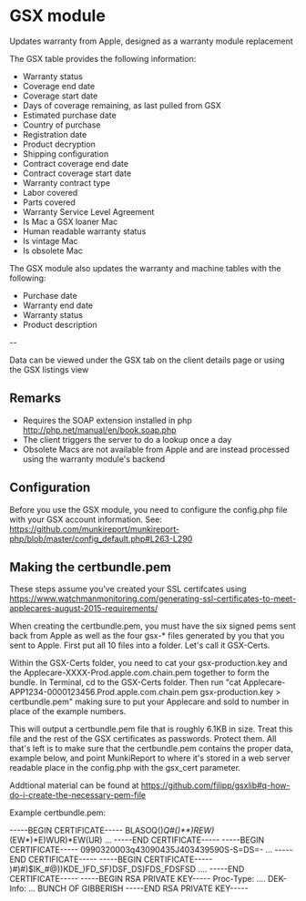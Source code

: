 GSX module
==============

Updates warranty from Apple, designed as a warranty module replacement 

The GSX table provides the following information:

- Warranty status
- Coverage end date
- Coverage start date
- Days of coverage remaining, as last pulled from GSX
- Estimated purchase date
- Country of purchase
- Registration date
- Product decryption
- Shipping configuration
- Contract coverage end date
- Contract coverage start date
- Warranty contract type
- Labor covered
- Parts covered
- Warranty Service Level Agreement
- Is Mac a GSX loaner Mac
- Human readable warranty status
- Is vintage Mac
- Is obsolete Mac

The GSX module also updates the warranty and machine tables with the following:

- Purchase date
- Warranty end date
- Warranty status
- Product description

-- 

Data can be viewed under the GSX tab on the client details page or using the GSX listings view

Remarks
---

* Requires the SOAP extension installed in php http://php.net/manual/en/book.soap.php
* The client triggers the server to do a lookup once a day
* Obsolete Macs are not available from Apple and are instead processed using the warranty module's backend

Configuration
---

Before you use the GSX module, you need to configure the config.php file with your GSX account information.
See: https://github.com/munkireport/munkireport-php/blob/master/config_default.php#L263-L290

Making the certbundle.pem
---

These steps assume you've created your SSL certifcates using https://www.watchmanmonitoring.com/generating-ssl-certificates-to-meet-applecares-august-2015-requirements/

When creating the certbundle.pem, you must have the six signed pems sent back from Apple as well as the four gsx-* files generated by you that you sent to Apple. First put all 10 files into a folder. Let's call it GSX-Certs. 

Within the GSX-Certs folder, you need to cat your gsx-production.key and the Applecare-XXXX-Prod.apple.com.chain.pem together to form the bundle. In Terminal, cd to the GSX-Certs folder. Then run "cat Applecare-APP1234-0000123456.Prod.apple.com.chain.pem gsx-production.key > certbundle.pem" making sure to put your Applecare and sold to number in place of the example numbers. 

This will output a certbundle.pem file that is roughly 6.1KB in size. Treat this file and the rest of the GSX certificates as passwords. Protect them. All that's left is to make sure that the certbundle.pem contains the proper data, example below, and point MunkiReport to where it's stored in a web server readable place in the config.php with the gsx_cert parameter.

Addtional material can be found at https://github.com/filipp/gsxlib#q-how-do-i-create-the-necessary-pem-file

Example certbundle.pem:

-----BEGIN CERTIFICATE-----
BLASOQ()*Q#()**)REW)*(EW*)*E)WUR)*EW(UR)
...
-----END CERTIFICATE-----
-----BEGIN CERTIFICATE-----
0990320003q43090435J403439590S-S=DS=-
...
-----END CERTIFICATE-----
-----BEGIN CERTIFICATE-----
)_#_)#)$IK_#@))KDE_)FD_SF)DSF_DS)FDS_FDSFSD
....
-----END CERTIFICATE-----
-----BEGIN RSA PRIVATE KEY-----
Proc-Type: ....
DEK-Info: ...
BUNCH OF GIBBERISH
-----END RSA PRIVATE KEY-----
